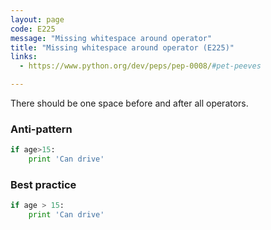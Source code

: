 ```yaml
---
layout: page
code: E225
message: "Missing whitespace around operator"
title: "Missing whitespace around operator (E225)"
links:
  - https://www.python.org/dev/peps/pep-0008/#pet-peeves

---
```


There should be one space before and after all operators.

### Anti-pattern

```python
if age>15:
    print 'Can drive'
```

### Best practice

```python
if age > 15:
    print 'Can drive'
```
